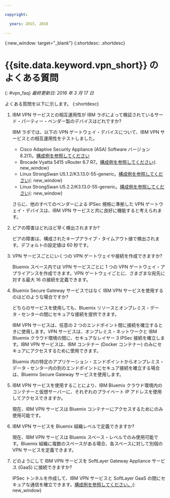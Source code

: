 ```yaml
---

copyright:

  years: 2015, 2016

---
```


{:new_window: target="_blank"}
{:shortdesc: .shortdesc}

# {{site.data.keyword.vpn_short}} のよくある質問
{: #vpn_faq}
*最終更新日: 2016 年 3 月 17 日*

よくある質問を以下に示します。
{:shortdesc}

1. IBM VPN サービスとの相互運用性が IBM ラボによって検証されているサード・パーティー・ベンダー製のデバイスはどれですか?

	IBM ラボでは、以下の VPN ゲートウェイ・デバイスについて、IBM VPN サービスとの相互運用性をテストしました。

	* Cisco Adaptive Security Appliance (ASA) Software バージョン 8.2(1)。[構成例を参照してください](vpn_onpremises.html#cisco) 
	* Brocade Vyatta 5415 vRouter 6.7 R7。[構成例を参照してください](vpn_onpremises.html#vyatta){: new_window}
	* Linux StrongSwan U5.1.2/K3.13.0-55-generic。[構成例を参照してください](vpn_onpremises.html#strongswan){: new_window}
	* Linux StrongSwan U5.2.2/K3.13.0-55-generic。[構成例を参照してください](vpn_onpremises.html#strongswan){: new_window}

	さらに、他のすべてのベンダーによる IPSec 規格に準拠した VPN ゲートウェイ・デバイスは、IBM VPN サービスと共に良好に機能すると考えられます。

2. ピアの障害はどれほど早く検出されますか?
 
	ピアの障害は、構成されたキープアライブ・タイムアウト値で検出されます。デフォルトの設定値は 60 秒です。

3. VPN サービスごとにいくつの VPN ゲートウェイや接続を作成できますか?
 
	Bluemix スペース内では VPN サービスごとに 1 つの VPN ゲートウェイ・アプライアンスを作成できます。VPN ゲートウェイごとに、さまざまな宛先に対する最大 16 の接続を定義できます。 

4. Bluemix Secure Gateway サービスではなく IBM VPN サービスを使用するのはどのような場合ですか?

	どちらのサービスを使用しても、Bluemix リソースとオンプレミス・データ・センターの間にセキュアな接続を提供できます。 

	IBM VPN サービスは、任意の 2 つのエンドポイント間に接続を確立するときに使用します。VPN サービスは、オンプレミス・ネットワークと IBM Bluemix クラウド環境の間に、セキュアなレイヤー 3 IPSec 接続を確立します。IBM VPN サービスは、IBM コンテナー (Docker コンテナー) のみにセキュアにアクセスするために使用できます。 

	Bluemix 内の特定のアプリケーション・エンドポイントからオンプレミス・データ・センター内の別のエンドポイントにセキュア接続を確立する場合は、Bluemix Secure Gateway サービスを使用します。 

5. IBM VPN サービスを使用することにより、IBM Bluemix クラウド環境内のコンテナーと仮想サーバーに、それぞれのプライベート IP アドレスを使用してアクセスできますか。
 
	現在、IBM VPN サービスは Bluemix コンテナーにアクセスするためにのみ使用可能です。

6. IBM VPN サービスを Bluemix 組織レベルで定義できますか?

	現在、IBM VPN サービスは Bluemix スペース・レベルでのみ使用可能です。Bluemix 組織に複数のスペースがある場合、各スペースに対して別個の VPN サービスを定義できます。

7. どのようにして IBM VPN サービスを SoftLayer Gateway Appliance サービス (GaaS) に接続できますか?

	IPSec トンネルを作成して、IBM VPN サービスと SoftLayer GaaS の間にセキュアな通信を確立できます。[構成例を参照してください。](vpn_onpremises.html#gaas){: new_window}
